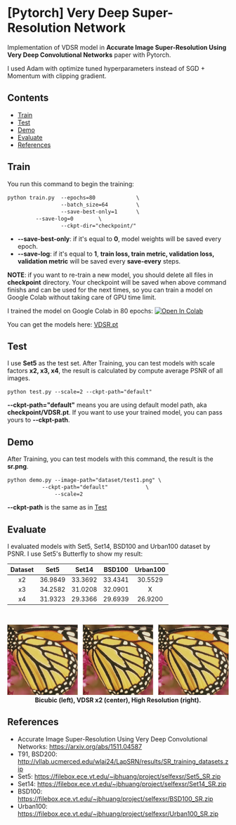 # [Pytorch] Very Deep Super-Resolution Network

Implementation of VDSR model in **Accurate Image Super-Resolution Using Very Deep Convolutional Networks** paper with Pytorch.

I used Adam with optimize tuned hyperparameters instead of SGD + Momentum with clipping gradient.


## Contents
- [Train](#train)
- [Test](#test)
- [Demo](#demo)
- [Evaluate](#evaluate)
- [References](#references)


## Train
You run this command to begin the training:
```
python train.py  --epochs=80             \
                 --batch_size=64         \
                 --save-best-only=1      \
		 --save-log=0		 \
                 --ckpt-dir="checkpoint/"
```
- **--save-best-only**: if it's equal to **0**, model weights will be saved every epoch.
- **--save-log**: if it's equal to **1**, **train loss, train metric, validation loss, validation metric** will be saved every **save-every** steps.


**NOTE**: if you want to re-train a new model, you should delete all files in **checkpoint** directory. Your checkpoint will be saved when above command finishs and can be used for the next times, so you can train a model on Google Colab without taking care of GPU time limit.

I trained the model on Google Colab in 80 epochs:
[![Open In Colab](https://colab.research.google.com/assets/colab-badge.svg)](https://colab.research.google.com/github/Nhat-Thanh/VDSR-Pytorch/blob/main/VDSR-Pytorch.ipynb)

You can get the models here: [VDSR.pt](checkpoint/VDSR.pt)


## Test
I use **Set5** as the test set. After Training, you can test models with scale factors **x2, x3, x4**, the result is calculated by compute average PSNR of all images.
```
python test.py --scale=2 --ckpt-path="default"
```

**--ckpt-path="default"** means you are using default model path, aka **checkpoint/VDSR.pt**. If you want to use your trained model, you can pass yours to **--ckpt-path**.

## Demo 
After Training, you can test models with this command, the result is the **sr.png**.
```
python demo.py --image-path="dataset/test1.png" \
	       --ckpt-path="default" 			\
               --scale=2
```

**--ckpt-path** is the same as in [Test](#test)

## Evaluate

I evaluated models with Set5, Set14, BSD100 and Urban100 dataset by PSNR. I use Set5's Butterfly to show my result:

<div align="center">

|  Dataset  |   Set5  |  Set14  |  BSD100 | Urban100 |
|:---------:|:-------:|:-------:|:-------:|:--------:|
|     x2    | 36.9849 | 33.3692 | 33.4341 | 30.5529  |
|     x3    | 34.2582 | 31.0208 | 32.0901 |     X    |
|     x4    | 31.9323 | 29.3366 | 29.6939 | 26.9200  |

  <br/>

  <img src="./README/example.png" width="1000"/><br/>
  <b>Bicubic (left), VDSR x2 (center), High Resolution (right).</b>
</div>

## References
- Accurate Image Super-Resolution Using Very Deep Convolutional Networks: https://arxiv.org/abs/1511.04587
- T91, BSD200: http://vllab.ucmerced.edu/wlai24/LapSRN/results/SR_training_datasets.zip
- Set5: https://filebox.ece.vt.edu/~jbhuang/project/selfexsr/Set5_SR.zip
- Set14: https://filebox.ece.vt.edu/~jbhuang/project/selfexsr/Set14_SR.zip
- BSD100: https://filebox.ece.vt.edu/~jbhuang/project/selfexsr/BSD100_SR.zip
- Urban100: https://filebox.ece.vt.edu/~jbhuang/project/selfexsr/Urban100_SR.zip

